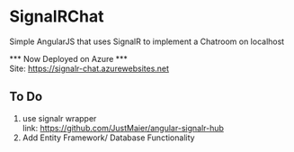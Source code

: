 # SignalRChat
Simple AngularJS that uses SignalR to implement a Chatroom on localhost  

*** Now Deployed on Azure ***  
Site: https://signalr-chat.azurewebsites.net  
## To Do  
1. use signalr wrapper  
   link: https://github.com/JustMaier/angular-signalr-hub  
1. Add Entity Framework/ Database Functionality 
